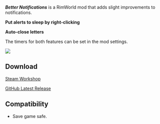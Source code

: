 **_Better Notifications_** is a RimWorld mod that adds slight improvements to notifications.

**Put alerts to sleep by right-clicking**

**Auto-close letters**

The timers for both features can be set in the mod settings.

![](https://github.com/krafs/BetterNotifications/blob/master/About/Preview.png)

## Download
[Steam Workshop](https://steamcommunity.com/sharedfiles/filedetails/?id=1688596869)

[GitHub Latest Release](https://github.com/krafs/BetterNotifications/releases)

## Compatibility
* Save game safe.
